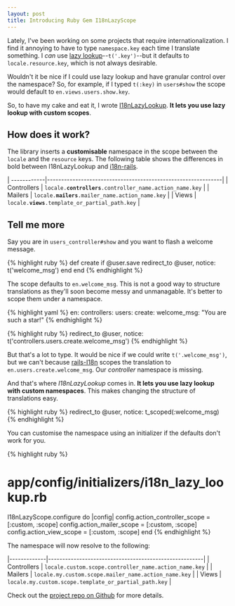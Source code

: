 ```yaml
---
layout: post
title: Introducing Ruby Gem I18nLazyScope
---
```


Lately, I've been working on some projects that require internationalization. I find it annoying to have to type `namespace.key` each time I translate something. I *can* use [lazy lookup][2]--`t('.key')`--but it defaults to `locale.resource.key`, which is not always desirable.

Wouldn't it be nice if I could use lazy lookup and have granular control over the namespace? So, for example, if I typed `t(:key)` in `users#show` the scope would default to `en.views.users.show.key`.

So, to have my cake and eat it, I wrote [I18nLazyLookup][1]. **It lets you use lazy lookup with custom scopes**.

## How does it work?

The library inserts a **customisable** namespace in the scope between the `locale` and the `resource` keys. The following table shows the differences in bold between I18nLazyLookup and [i18n-rails][3].

| ------------|--------------------------------------------------------------|
| Controllers | `locale.`**`controllers`**`.controller_name.action_name.key` |
| Mailers     | `locale.`**`mailers`**`.mailer_name.action_name.key`         |
| Views       | `locale.`**`views`**`.template_or_partial_path.key`          |

## Tell me more

Say you are in `users_controller#show` and you want to flash a welcome message.

{% highlight ruby %}
def create
  if @user.save
    redirect_to @user, notice: t('welcome_msg')
  end
end
{% endhighlight %}

The scope defaults to `en.welcome_msg`. This is not a good way to structure translations as they'll soon become messy and unmanagable. It's better to scope them under a namespace.

{% highlight yaml %}
en:
  controllers:
    users:
      create:
        welcome_msg: "You are such a star!"
{% endhighlight %}

{% highlight ruby %}
redirect_to @user, notice: t('controllers.users.create.welcome_msg')
{% endhighlight %}

But that's a lot to type. It would be nice if we could write `t('.welcome_msg')`, but we can't because [rails-I18n][3] scopes the translation to `en.users.create.welcome_msg`. Our *controller* namespace is missing.

And that's where *I18nLazyLookup* comes in. **It lets you use lazy lookup with custom namespaces**. This makes changing the structure of translations easy.

{% highlight ruby %}
redirect_to @user, notice: t_scoped(:welcome_msg)
{% endhighlight %}

You can customise the namespace using an initializer if the defaults don't work for you.

{% highlight ruby %}
# app/config/initializers/i18n_lazy_lookup.rb
I18nLazyScope.configure do |config|
  config.action_controller_scope = [:custom, :scope]
  config.action_mailer_scope     = [:custom, :scope]
  config.action_view_scope       = [:custom, :scope]
end
{% endhighlight %}

The namespace will now resolve to the following:

|-------------|-------------------------------------------------------|
| Controllers | `locale.custom.scope.controller_name.action_name.key` |
| Mailers     | `locale.my.custom.scope.mailer_name.action_name.key`  |
| Views       | `locale.my.custom.scope.template_or_partial_path.key` |

Check out the [project repo on Github][2] for more details.

[1]: https://github.com/abitdodgy/i18n_lazy_scope
[2]: http://guides.rubyonrails.org/i18n.html#lazy-lookup
[3]: https://github.com/svenfuchs/rails-i18n
